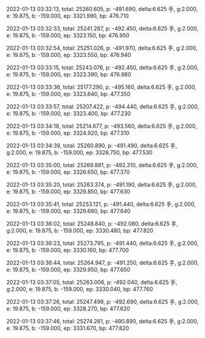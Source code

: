 2022-01-13 03:32:13, total: 25260.605, p: -491.690, delta:6.625 手, g:2.000, e: 19.875, b: -159.000, ep: 3321.990, bp: 476.710

2022-01-13 03:32:33, total: 25241.287, p: -492.450, delta:6.625 手, g:2.000, e: 19.875, b: -159.000, ep: 3323.150, bp: 476.950

2022-01-13 03:32:54, total: 25251.026, p: -491.970, delta:6.625 手, g:2.000, e: 19.875, b: -159.000, ep: 3323.550, bp: 476.940

2022-01-13 03:33:15, total: 25243.076, p: -492.450, delta:6.625 手, g:2.000, e: 19.875, b: -159.000, ep: 3323.390, bp: 476.980

2022-01-13 03:33:36, total: 25177.290, p: -495.160, delta:6.625 手, g:2.000, e: 19.875, b: -159.000, ep: 3323.640, bp: 477.350

2022-01-13 03:33:57, total: 25207.422, p: -494.440, delta:6.625 手, g:2.000, e: 19.875, b: -159.000, ep: 3323.400, bp: 477.230

2022-01-13 03:34:18, total: 25214.677, p: -493.560, delta:6.625 手, g:2.000, e: 19.875, b: -159.000, ep: 3324.920, bp: 477.310

2022-01-13 03:34:39, total: 25260.890, p: -491.490, delta:6.625 手, g:2.000, e: 19.875, b: -159.000, ep: 3328.750, bp: 477.530

2022-01-13 03:35:00, total: 25269.881, p: -492.310, delta:6.625 手, g:2.000, e: 19.875, b: -159.000, ep: 3326.650, bp: 477.370

2022-01-13 03:35:20, total: 25263.374, p: -491.190, delta:6.625 手, g:2.000, e: 19.875, b: -159.000, ep: 3329.850, bp: 477.630

2022-01-13 03:35:41, total: 25253.121, p: -491.440, delta:6.625 手, g:2.000, e: 19.875, b: -159.000, ep: 3329.680, bp: 477.640

2022-01-13 03:36:02, total: 25248.840, p: -492.080, delta:6.625 手, g:2.000, e: 19.875, b: -159.000, ep: 3330.480, bp: 477.820

2022-01-13 03:36:23, total: 25273.795, p: -491.440, delta:6.625 手, g:2.000, e: 19.875, b: -159.000, ep: 3330.160, bp: 477.700

2022-01-13 03:36:44, total: 25264.947, p: -491.250, delta:6.625 手, g:2.000, e: 19.875, b: -159.000, ep: 3329.950, bp: 477.650

2022-01-13 03:37:05, total: 25263.006, p: -492.040, delta:6.625 手, g:2.000, e: 19.875, b: -159.000, ep: 3330.040, bp: 477.760

2022-01-13 03:37:26, total: 25247.499, p: -492.690, delta:6.625 手, g:2.000, e: 19.875, b: -159.000, ep: 3328.270, bp: 477.620

2022-01-13 03:37:46, total: 25274.261, p: -490.890, delta:6.625 手, g:2.000, e: 19.875, b: -159.000, ep: 3331.670, bp: 477.820